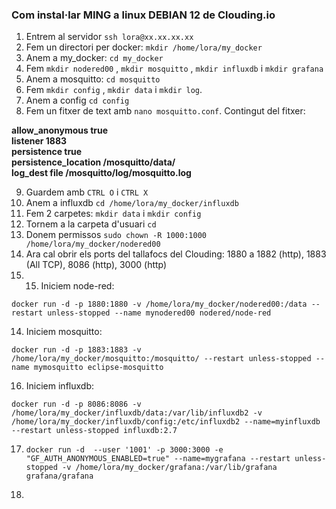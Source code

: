 ### Com instal·lar MING a linux DEBIAN 12 de Clouding.io

1. Entrem al servidor `ssh lora@xx.xx.xx.xx`
2. Fem un directori per docker: `mkdir /home/lora/my_docker`
3. Anem a my_docker: `cd my_docker`
4. Fem `mkdir nodered00` , `mkdir mosquitto` , `mkdir influxdb` i `mkdir grafana`
5. Anem a mosquitto: `cd mosquitto`
6. Fem `mkdir config` , `mkdir data` i `mkdir log`.
7. Anem a config `cd config`
8. Fem un fitxer de text amb `nano mosquitto.conf`. Contingut del fitxer:

**allow\_anonymous true**  
**listener 1883**  
**persistence true**  
**persistence\_location /mosquitto/data/**  
**log\_dest file /mosquitto/log/mosquitto.log**

9. Guardem amb `CTRL O` i `CTRL X`
10. Anem a influxdb `cd /home/lora/my_docker/influxdb`
11. Fem 2 carpetes: `mkdir data` i `mkdir config`
12. Tornem a la carpeta d'usuari `cd`
13. Donem permissos `sudo chown -R 1000:1000 /home/lora/my_docker/nodered00`
14. Ara cal obrir els ports del tallafocs del Clouding: 1880 a 1882 (http), 1883 (All TCP), 8086 (http), 3000 (http)
15. 15. Iniciem node-red:

`docker run -d -p 1880:1880 -v /home/lora/my_docker/nodered00:/data --restart unless-stopped --name mynodered00 nodered/node-red`

14. Iniciem mosquitto:
    
`docker run -d -p 1883:1883 -v /home/lora/my_docker/mosquitto:/mosquitto/ --restart unless-stopped --name mymosquitto eclipse-mosquitto`
    
16. Iniciem influxdb:

`docker run -d -p 8086:8086 -v /home/lora/my_docker/influxdb/data:/var/lib/influxdb2 -v /home/lora/my_docker/influxdb/config:/etc/influxdb2 --name=myinfluxdb --restart unless-stopped influxdb:2.7`

17. `docker run -d  --user '1001' -p 3000:3000 -e "GF_AUTH_ANONYMOUS_ENABLED=true" --name=mygrafana --restart unless-stopped -v /home/lora/my_docker/grafana:/var/lib/grafana grafana/grafana`
   
18. 
